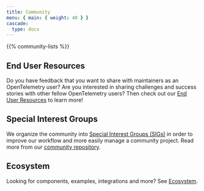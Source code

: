 ```yaml
---
title: Community
menu: { main: { weight: 40 } }
cascade:
  type: docs
---
```


{{% community-lists %}}

## End User Resources

Do you have feedback that you want to share with maintainers as an OpenTelemetry
user? Are you interested in sharing challenges and success stories with other
fellow OpenTelemetry users? Then check out our
[End User Resources](/community/end-user/) to learn more!

## Special Interest Groups

We organize the community into
[Special Interest Groups (SIGs)](https://github.com/open-telemetry/community#special-interest-groups)
in order to improve our workflow and more easily manage a community project.
Read more from our
[community repository](https://github.com/open-telemetry/community).

## Ecosystem

Looking for components, examples, integrations and more? See
[Ecosystem](/ecosystem/).
